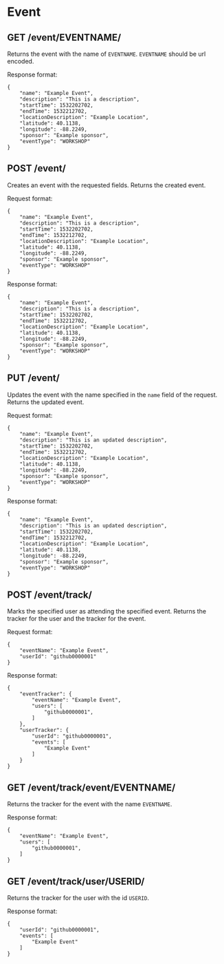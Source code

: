 Event
=====

GET /event/EVENTNAME/
---------------------

Returns the event with the name of `EVENTNAME`. `EVENTNAME` should be url encoded.

Response format:
```
{
	"name": "Example Event",
	"description": "This is a description",
	"startTime": 1532202702,
	"endTime": 1532212702,
	"locationDescription": "Example Location",
	"latitude": 40.1138,
	"longitude": -88.2249,
	"sponsor": "Example sponsor",
	"eventType": "WORKSHOP"
}
```

POST /event/
-----------

Creates an event with the requested fields. Returns the created event.

Request format:
```
{
	"name": "Example Event",
	"description": "This is a description",
	"startTime": 1532202702,
	"endTime": 1532212702,
	"locationDescription": "Example Location",
	"latitude": 40.1138,
	"longitude": -88.2249,
	"sponsor": "Example sponsor",
	"eventType": "WORKSHOP"
}
```

Response format:
```
{
	"name": "Example Event",
	"description": "This is a description",
	"startTime": 1532202702,
	"endTime": 1532212702,
	"locationDescription": "Example Location",
	"latitude": 40.1138,
	"longitude": -88.2249,
	"sponsor": "Example sponsor",
	"eventType": "WORKSHOP"
}
```

PUT /event/
----------

Updates the event with the name specified in the `name` field of the request. Returns the updated event.

Request format:
```
{
	"name": "Example Event",
	"description": "This is an updated description",
	"startTime": 1532202702,
	"endTime": 1532212702,
	"locationDescription": "Example Location",
	"latitude": 40.1138,
	"longitude": -88.2249,
	"sponsor": "Example sponsor",
	"eventType": "WORKSHOP"
}
```

Response format:
```
{
	"name": "Example Event",
	"description": "This is an updated description",
	"startTime": 1532202702,
	"endTime": 1532212702,
	"locationDescription": "Example Location",
	"latitude": 40.1138,
	"longitude": -88.2249,
	"sponsor": "Example sponsor",
	"eventType": "WORKSHOP"
}
```

POST /event/track/
------------------

Marks the specified user as attending the specified event. Returns the tracker for the user and the tracker for the event.

Request format:
```
{
	"eventName": "Example Event",
	"userId": "github0000001"
}
```

Response format:
```
{
	"eventTracker": {
		"eventName": "Example Event",
		"users": [
			"github0000001",
		]
	},
	"userTracker": {
		"userId": "github0000001",
		"events": [
			"Example Event"
		]
	}
}
```

GET /event/track/event/EVENTNAME/
---------------------------------

Returns the tracker for the event with the name `EVENTNAME`.

Response format:
```
{
	"eventName": "Example Event",
	"users": [
		"github0000001",
	]
}
```

GET /event/track/user/USERID/
-----------------------------

Returns the tracker for the user with the id `USERID`.

Response format:
```
{
	"userId": "github0000001",
	"events": [
		"Example Event"
	]
}
```
